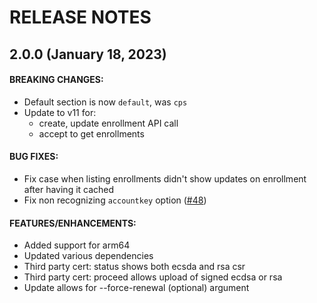 # RELEASE NOTES

## 2.0.0 (January 18, 2023)

#### BREAKING CHANGES:

* Default section is now `default`, was `cps`
* Update to v11 for:
  * create, update enrollment API call
  * accept to get enrollments

#### BUG FIXES:

* Fix case when listing enrollments didn't show updates on enrollment after having it cached
* Fix non recognizing `accountkey` option ([#48](https://github.com/akamai/cli-cps/issues/48))

#### FEATURES/ENHANCEMENTS:

* Added support for arm64
* Updated various dependencies
* Third party cert: status shows both ecsda and rsa csr
* Third party cert: proceed allows upload of signed ecdsa or rsa
* Update allows for --force-renewal (optional) argument